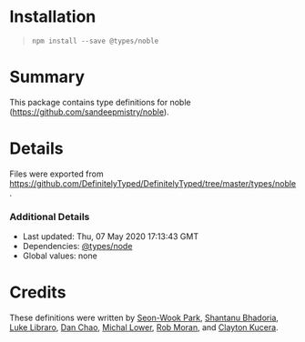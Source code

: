 # Installation
> `npm install --save @types/noble`

# Summary
This package contains type definitions for noble (https://github.com/sandeepmistry/noble).

# Details
Files were exported from https://github.com/DefinitelyTyped/DefinitelyTyped/tree/master/types/noble.

### Additional Details
 * Last updated: Thu, 07 May 2020 17:13:43 GMT
 * Dependencies: [@types/node](https://npmjs.com/package/@types/node)
 * Global values: none

# Credits
These definitions were written by [Seon-Wook Park](https://github.com/swook), [Shantanu Bhadoria](https://github.com/shantanubhadoria), [Luke Libraro](https://github.com/lukel99), [Dan Chao](https://github.com/bioball), [Michal Lower](https://github.com/keton), [Rob Moran](https://github.com/thegecko), and [Clayton Kucera](https://github.com/claytonkucera).
